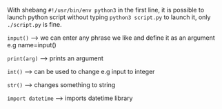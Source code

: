 With shebang `#!/usr/bin/env python3` in the first line, it is possible to launch python script without
typing `python3 script.py` to launch it, only `./script.py` is fine.

`input()` --> we can enter any phrase we like and define it as an argument e.g name=input()

`print(arg)` --> prints an argument

`int()` --> can be used to change e.g input to integer

`str()` --> changes something to string

`import datetime` --> imports datetime library